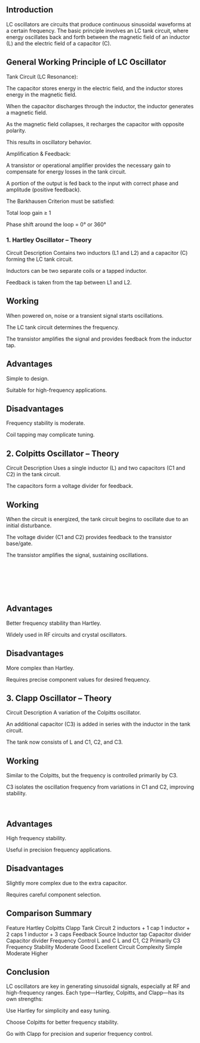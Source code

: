 
## Introduction
LC oscillators are circuits that produce continuous sinusoidal waveforms at a certain frequency. The basic principle involves an LC tank circuit, where energy oscillates back and forth between the magnetic field of an inductor (L) and the electric field of a capacitor (C).

## General Working Principle of LC Oscillator
Tank Circuit (LC Resonance):

The capacitor stores energy in the electric field, and the inductor stores energy in the magnetic field.

When the capacitor discharges through the inductor, the inductor generates a magnetic field.

As the magnetic field collapses, it recharges the capacitor with opposite polarity.

This results in oscillatory behavior.

Amplification & Feedback:

A transistor or operational amplifier provides the necessary gain to compensate for energy losses in the tank circuit.

A portion of the output is fed back to the input with correct phase and amplitude (positive feedback).

The Barkhausen Criterion must be satisfied:

Total loop gain ≥ 1

Phase shift around the loop = 0° or 360°

###  1. Hartley Oscillator – Theory
Circuit Description
Contains two inductors (L1 and L2) and a capacitor (C) forming the LC tank circuit.

Inductors can be two separate coils or a tapped inductor.

Feedback is taken from the tap between L1 and L2.

## Working
When powered on, noise or a transient signal starts oscillations.

The LC tank circuit determines the frequency.

The transistor amplifies the signal and provides feedback from the inductor tap.

 
## Advantages
Simple to design.

Suitable for high-frequency applications.

## Disadvantages
Frequency stability is moderate.

Coil tapping may complicate tuning.

##  2. Colpitts Oscillator – Theory
Circuit Description
Uses a single inductor (L) and two capacitors (C1 and C2) in the tank circuit.

The capacitors form a voltage divider for feedback.

## Working
When the circuit is energized, the tank circuit begins to oscillate due to an initial disturbance.

The voltage divider (C1 and C2) provides feedback to the transistor base/gate.

The transistor amplifies the signal, sustaining oscillations.

 
​
 
​
 
​
 
## Advantages
Better frequency stability than Hartley.

Widely used in RF circuits and crystal oscillators.

## Disadvantages
More complex than Hartley.

Requires precise component values for desired frequency.

## 3. Clapp Oscillator – Theory
Circuit Description
A variation of the Colpitts oscillator.

An additional capacitor (C3) is added in series with the inductor in the tank circuit.

The tank now consists of L and C1, C2, and C3.

## Working
Similar to the Colpitts, but the frequency is controlled primarily by C3.

C3 isolates the oscillation frequency from variations in C1 and C2, improving stability.


​
 
## Advantages
High frequency stability.

Useful in precision frequency applications.

## Disadvantages
Slightly more complex due to the extra capacitor.

Requires careful component selection.

##  Comparison Summary
Feature	Hartley	Colpitts	Clapp
Tank Circuit	2 inductors + 1 cap	1 inductor + 2 caps	1 inductor + 3 caps
Feedback Source	Inductor tap	Capacitor divider	Capacitor divider
Frequency Control	L and C	L and C1, C2	Primarily C3
Frequency Stability	Moderate	Good	Excellent
Circuit Complexity	Simple	Moderate	Higher

##  Conclusion
LC oscillators are key in generating sinusoidal signals, especially at RF and high-frequency ranges. Each type—Hartley, Colpitts, and Clapp—has its own strengths:

Use Hartley for simplicity and easy tuning.

Choose Colpitts for better frequency stability.

Go with Clapp for precision and superior frequency control.


